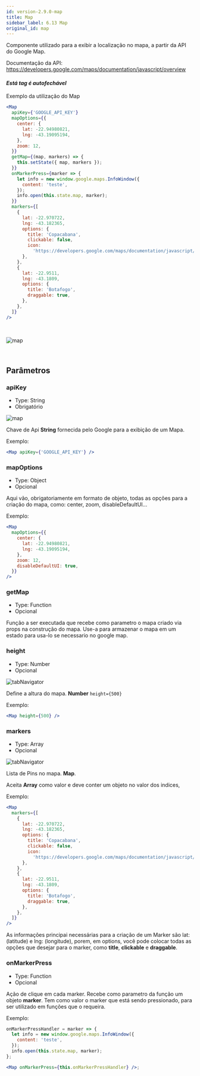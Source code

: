 ```yaml
---
id: version-2.9.0-map
title: Map
sidebar_label: 6.13 Map
original_id: map
---
```


Componente utilizado para a exibir a localização no mapa, a partir da API do Google Map.

Documentação da API: https://developers.google.com/maps/documentation/javascript/overview

#### _Está tag é autofechável_

Exemplo da utilização do Map

```jsx harmony
<Map
  apiKey={'GOOGLE_API_KEY'}
  mapOptions={{
    center: {
      lat: -22.94980821,
      lng: -43.19095194,
    },
    zoom: 12,
  }}
  getMap={(map, markers) => {
    this.setState({ map, markers });
  }}
  onMarkerPress={marker => {
    let info = new window.google.maps.InfoWindow({
      content: 'teste',
    });
    info.open(this.state.map, marker);
  }}
  markers={[
    {
      lat: -22.970722,
      lng: -43.182365,
      options: {
        title: 'Copacabana',
        clickable: false,
        icon:
          'https://developers.google.com/maps/documentation/javascript/examples/full/images/parking_lot_maps.png',
      },
    },
    {
      lat: -22.9511,
      lng: -43.1809,
      options: {
        title: 'Botafogo',
        draggable: true,
      },
    },
  ]}
/>
```

<br>

![map](assets/images_components/v2.0.0/map.png)

<br>

## Parâmetros

### apiKey

- Type: String
- Obrigatório

![map](assets/badge_required.svg)
<br>

Chave de Api **String** fornecida pelo Google para a exibição de um Mapa.

Exemplo:

```jsx harmony
<Map apiKey={'GOOGLE_API_KEY'} />
```

### mapOptions

- Type: Object
- Opcional

Aqui vão, obrigatoriamente em formato de objeto, todas as opções para a criação do mapa, como: center, zoom, disableDefaultUI...

Exemplo:

```jsx harmony
<Map
  mapOptions={{
    center: {
      lat: -22.94980821,
      lng: -43.19095194,
    },
    zoom: 12,
    disableDefaultUI: true,
  }}
/>
```

### getMap

- Type: Function
- Opcional

Função a ser executada que recebe como parametro o mapa criado via props na construção do mapa. Use-a para armazenar o mapa em um estado para usa-lo se necessario no google map.

### height

- Type: Number
- Opcional

![tabNavigator](assets/badge_required.svg)

Define a altura do mapa. **Number** `height={500}`

Exemplo:

```jsx harmony
<Map height={500} />
```

### markers

- Type: Array
- Opcional

![tabNavigator](assets/badge_required.svg)

Lista de Pins no mapa. **Map**.

Aceita **Array** como valor e deve conter um objeto no valor dos indices,

Exemplo:

```jsx harmony
<Map
  markers={[
    {
      lat: -22.970722,
      lng: -43.182365,
      options: {
        title: 'Copacabana',
        clickable: false,
        icon:
          'https://developers.google.com/maps/documentation/javascript/examples/full/images/parking_lot_maps.png',
      },
    },
    {
      lat: -22.9511,
      lng: -43.1809,
      options: {
        title: 'Botafogo',
        draggable: true,
      },
    },
  ]}
/>
```

As informações principai necessárias para a criação de um Marker são lat: (latitude) e lng: (longitude), porem, em options, você pode colocar todas as opções que desejar para o marker, como **title**, **clickable** e **draggable**.

### onMarkerPress

- Type: Function
- Opcional

Ação de clique em cada marker. Recebe como parametro da função um objeto **marker**. Tem como valor o marker que está sendo pressionado, para ser utilizado em funções que o requeira.

Exemplo:

```jsx harmony
onMarkerPressHandler = marker => {
  let info = new window.google.maps.InfoWindow({
    content: 'teste',
  });
  info.open(this.state.map, marker);
};

<Map onMarkerPress={this.onMarkerPressHandler} />;
```

